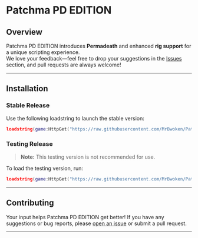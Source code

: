 # Patchma PD EDITION

## Overview

Patchma PD EDITION introduces **Permadeath** and enhanced **rig support** for a unique scripting experience.  
We love your feedback—feel free to drop your suggestions in the [Issues](https://github.com/MrBwoken/PatchmaPDEDITION/issues) section, and pull requests are always welcome!

---

## Installation

### Stable Release

Use the following loadstring to launch the stable version:

```lua
loadstring(game:HttpGet("https://raw.githubusercontent.com/MrBwoken/PatchmaPDEDITION/refs/heads/main/PatchmaPD.lua"))()
```

### Testing Release

> **Note:** This testing version is not recommended for use.

To load the testing version, run:

```lua
loadstring(game:HttpGet("https://raw.githubusercontent.com/MrBwoken/PatchmaPDEDITION/refs/heads/PatchmaPD-TESTING/PatchmaPD.lua"))()
```

---

## Contributing

Your input helps Patchma PD EDITION get better! If you have any suggestions or bug reports, please [open an issue](https://github.com/MrBwoken/PatchmaPDEDITION/issues) or submit a pull request.

---
